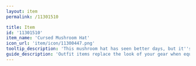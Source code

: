 ```yaml
---
layout: item
permalink: /11301510

title: Item
id: '11301510'
item_name: 'Cursed Mushroom Hat'
icon_url: 'item/icon/11300447.png'
tooltip_description: 'This mushroom hat has seen better days, but it''s still got a bit of charm, right?'
guide_description: 'Outfit items replace the look of your gear when equipped.'
---
```

